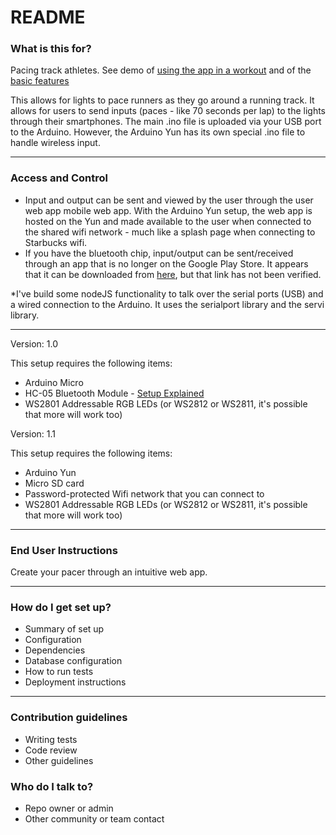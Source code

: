 # README #

### What is this for? ###

Pacing track athletes. See demo of [using the app in a workout](https://www.youtube.com/watch?v=brJRkPgrA1k) and of the [basic features](https://www.youtube.com/watch?v=GPfT1HgIodE)

This allows for lights to pace runners as they go around a running track. It allows for users to send inputs (paces - like 70 seconds per lap) to the lights through their smartphones. The main .ino file is uploaded via your USB port to the Arduino. However, the Arduino Yun has its own special .ino file to handle wireless input.

--------
### Access and Control ###

* Input and output can be sent and viewed by the user through the user web app mobile web app. With the Arduino Yun setup, the web app is hosted on the Yun and made available to the user when connected to the shared wifi network - much like a splash page when connecting to Starbucks wifi.
* If you have the bluetooth chip, input/output can be sent/received through an app that is no longer on the Google Play Store. It appears that it can be downloaded from [here](http://arduino-bluetooth-terminal.soft112.com/), but that link has not been verified.

*I've build some nodeJS functionality to talk over the serial ports (USB) and a wired connection to the Arduino. It uses the serialport library and the servi library.

--------


Version: 1.0

This setup requires the following items:

* Arduino Micro
* HC-05 Bluetooth Module - [Setup Explained](http://www.instructables.com/id/Arduino-AND-Bluetooth-HC-05-Connecting-easily/)
* WS2801 Addressable RGB LEDs (or WS2812 or WS2811, it's possible that more will work too)

Version: 1.1

This setup requires the following items:

* Arduino Yun
* Micro SD card
* Password-protected Wifi network that you can connect to
* WS2801 Addressable RGB LEDs (or WS2812 or WS2811, it's possible that more will work too)

---------

### End User Instructions ###

Create your pacer through an intuitive web app.

-------------

### How do I get set up? ###

* Summary of set up
* Configuration
* Dependencies
* Database configuration
* How to run tests
* Deployment instructions

------------

### Contribution guidelines ###

* Writing tests
* Code review
* Other guidelines

### Who do I talk to? ###

* Repo owner or admin
* Other community or team contact